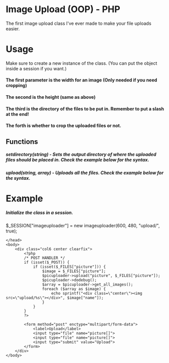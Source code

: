 # Image Upload (OOP) - PHP
The first image upload class I've ever made to make your file uploads easier.

# Usage
Make sure to create a new instance of the class. (You can put the object inside a session if you want.)
#### The first parameter is the width for an image (Only needed if you need cropping)
#### The second is the height (same as above)
#### The third is the directory of the files to be put in. Remember to put a slash at the end!
#### The forth is whether to crop the uploaded files or not.

## Functions
##### setdirectory(string) - Sets the output directory of where the uploaded files should be placed in. Check the example below for the syntax.
##### upload(string, array) - Uploads all the files. Check the example below for the syntax.

# Example
##### Initialize the class in a session.
$_SESSION["imageuploader"] = new imageuploader(600, 480, "upload/", true);


<?php
session_start();
require_once "classes/imageuploader/imageuploader.php";
$_SESSION["imageuploader"] = new imageuploader(600, 480, "upload/");
$picuploader = $_SESSION["imageuploader"];
?>
<!doctype html>
<html>
    <head>
        <title>Upload test</title>
        <link rel="stylesheet" href="css/style.css">

    </head>
    <body>
        <div class="col6 center clearfix">
            <?php
            /* POST HANDLER */
            if (isset($_POST)) {
                if (isset($_FILES["picture"])) {
                    $image = $_FILES["picture"];
                    $picuploader->upload("picture", $_FILES["picture"]);
                    $picuploader->dodebug();
                    $array = $picuploader->get_all_images();
                    foreach ($array as $image) {
                        echo sprintf("<div class=\"center\"><img src=\"upload/%s\"></div>", $image["name"]);
                    }
                }
            }
            ?>

            <form method="post" enctype="multipart/form-data">
                <label>Upload</label>
                <input type="file" name="picture[]">
                <input type="file" name="picture[]">
                <input type="submit" value="Upload">
            </form>
        </div>
    </body>
</html>
